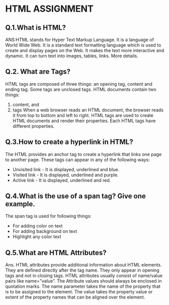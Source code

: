# HTML ASSIGNMENT

## Q.1.What is HTML?
ANS:HTML stands for Hyper Text Markup Language. It is a language of World Wide Web. It is a standard text formatting language which is used to create and display pages on the Web. It makes the text more interactive and dynamic. It can turn text into images, tables, links. More details.

## Q.2. What are Tags?
HTML tags are composed of three things: an opening tag, content and ending tag. Some tags are unclosed tags.
HTML documents contain two things:
1. content, and
2. tags
When a web browser reads an HTML document, the browser reads it from top to bottom and left to right. HTML tags are used to create HTML documents and render their properties. Each HTML tags have different properties.

  
 ## Q.3.How to create a hyperlink in HTML?
The HTML provides an anchor tag to create a hyperlink that links one page to another page. These tags can appear in any of the following ways:
- Unvisited link - It is displayed, underlined and blue.
- Visited link - It is displayed, underlined and purple.
- Active link - It is displayed, underlined and red.

  
## Q.4.What is the use of a span tag? Give one example.
The span tag is used for following things:
- For adding color on text
- For adding background on text
- Highlight any color text

## Q.5.What are HTML Attributes?
Ans. HTML attributes provide additional information about HTML elements. They are defined directly after the tag name. They only appear in opening tags and not in closing tags. 
HTML attributes usually consist of name/value pairs like name=”value”. The Attribute values should always be enclosed in quotation marks. The name parameter takes the name of the property that is to be assigned to the element. The value takes the property value or extent of the property names that can be aligned over the element. 
